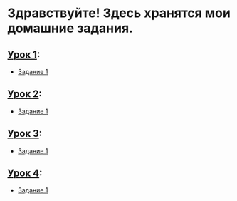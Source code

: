 # Здравствуйте! Здесь хранятся мои домашние задания.

## [Урок 1](Homework%201/HW1):
- [Задание 1](https://github.com/medpsyit/homeworks6/blob/main/Homework%201/HW1/mainwindow.cpp)
## [Урок 2](Homework%202/stopwatch):
- [Задание 1](https://github.com/medpsyit/homeworks6/blob/main/Homework%202/stopwatch/mainwindow.cpp)
## [Урок 3](3):
- [Задание 1]()
## [Урок 4](4):
- [Задание 1]()
